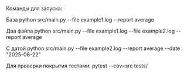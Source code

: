 
Команды для запуска:

База
python src/main.py --file example1.log --report average

Два файла 
python src/main.py --file example1.log --file example2.log --report average

С датой
python src/main.py --file example2.log --report average --date "2025-06-22"



Для проверки покрытия тестами:
pytest --cov=src tests/
